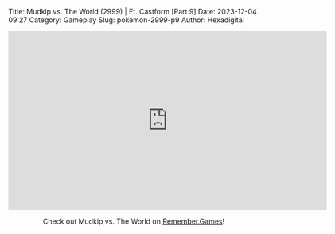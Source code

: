 Title: Mudkip vs. The World (2999) | Ft. Castform [Part 9]
Date: 2023-12-04 09:27
Category: Gameplay
Slug: pokemon-2999-p9
Author: Hexadigital

<center><iframe src="https://www.youtube.com/embed/-o76tMLlQ8c?feature=oembed" allow="accelerometer; autoplay; encrypted-media; gyroscope; picture-in-picture" width="640" height="360" frameborder="0"></iframe>

Check out Mudkip vs. The World on [Remember.Games]()!</center>